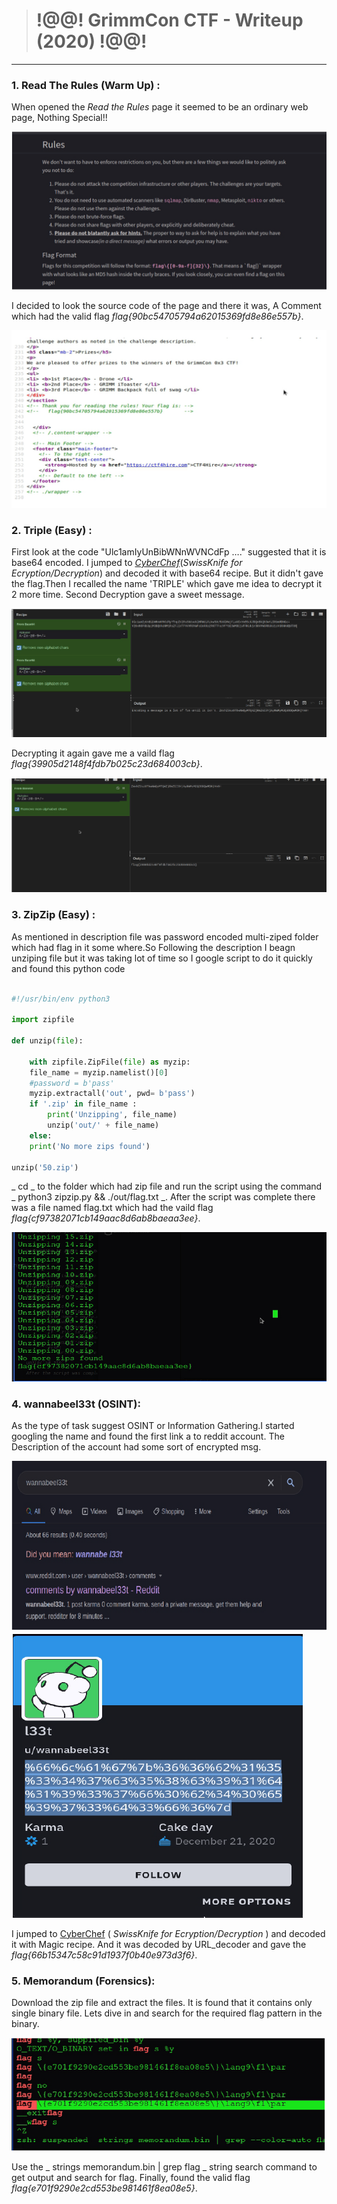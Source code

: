 > # !@@! GrimmCon CTF - Writeup (2020) !@@!

---------------------------------

### 1. Read The Rules (Warm Up) :

When opened the _Read the Rules_ page it seemed to be an ordinary web page, Nothing
Special!!


![1.1](https://github.com/nairitya03/CTF-WriteUps/blob/main/GrimmCon%20CTF%202020/Screenshots/1.1.png)


I decided to look the source code of the page and there it was, A Comment which had
the valid flag _flag{90bc54705794a62015369fd8e86e557b}_.

![1.2](https://github.com/nairitya03/CTF-WriteUps/blob/main/GrimmCon%20CTF%202020/Screenshots/1.2.png)


### 2. Triple (Easy) :

First look at the code "Ulc1amIyUnBibWNnWVNCdFp …." suggested that it is base64 encoded.
I jumped to [_CyberChef_](https://gchq.github.io/CyberChef/)(_SwissKnife for Ecryption/Decryption_)  and decoded it with base64 recipe.
But it didn't gave the flag.Then I recalled the name 'TRIPLE' which gave me idea to decrypt it 2 more time. Second Decryption gave a sweet message.

![2.1](https://github.com/nairitya03/CTF-WriteUps/blob/main/GrimmCon%20CTF%202020/Screenshots/2.1.png)

Decrypting it again gave me a vaild flag _flag{39905d2148f4fdb7b025c23d684003cb}_.

![2.2](https://github.com/nairitya03/CTF-WriteUps/blob/main/GrimmCon%20CTF%202020/Screenshots/2.2.png)


### 3. ZipZip (Easy) :

As mentioned in description file was password encoded multi-ziped folder which had
flag in it some where.So Following the description I beagn unziping file but it was
taking lot of time so I google script to do it quickly and found this python code

```python

#!/usr/bin/env python3

import zipfile

def unzip(file):

	with zipfile.ZipFile(file) as myzip:
	file_name = myzip.namelist()[0]
	#password = b'pass'
	myzip.extractall('out', pwd= b'pass')
	if '.zip' in file_name :
		print('Unzipping', file_name)
		unzip('out/' + file_name)
	else:
	print('No more zips found')

unzip('50.zip')

```
_ cd _ to the folder which had zip file and run the script using the command _ python3
zipzip.py && ./out/flag.txt _. After the script was complete there was a file named flag.txt
which had the vaild flag _flag{cf97382071cb149aac8d6ab8baeaa3ee}_.

![3.1](https://github.com/nairitya03/CTF-WriteUps/blob/main/GrimmCon%20CTF%202020/Screenshots/3.1.png)


### 4. wannabeel33t (OSINT):

As the type of task suggest OSINT or Information Gathering.I started googling the name and
found the first link a to reddit account. The Description of the account had some sort of
encrypted msg.

![4.1](https://github.com/nairitya03/CTF-WriteUps/blob/main/GrimmCon%20CTF%202020/Screenshots/4.1.png)
![4.2](https://github.com/nairitya03/CTF-WriteUps/blob/main/GrimmCon%20CTF%202020/Screenshots/4.2.png)

I jumped to [CyberChef](https://gchq.github.io/CyberChef/) ( _SwissKnife for Ecryption/Decryption_ ) and decoded it with Magic recipe. And it was
decoded by URL_decoder and gave the _flag{66b15347c58c91d1937f0b40e973d3f6}_.


### 5. Memorandum (Forensics):

Download the zip file and extract the files. It is found that it contains only single binary
file. Lets dive in and search for the required flag pattern in the binary.

![5.1](https://github.com/nairitya03/CTF-WriteUps/blob/main/GrimmCon%20CTF%202020/Screenshots/5.1.png)

Use the _ strings memorandum.bin | grep flag _ string search command to get output and search for flag. Finally, found the valid flag _flag{e701f9290e2cd553be981461f8ea08e5}_.

